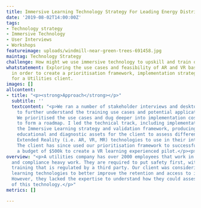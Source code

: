```yaml
---
title: Immersive Learning Technology Strategy For Leading Energy Distributor
date: '2019-08-02T14:00:00Z'
tags:
- Technology strategy
- Immersive Technology
- User Interviews
- Workshops
featureimage: uploads/windmill-near-green-trees-691458.jpg
maintag: Technology Strategy
challenge: How might we use immersive technology to upskill and train our employees?
whatstatement: Exploring the use cases and feasibility of AR and VR based training,
  in order to create a prioritisation framework, implementation strategy and roadmap
  for a Utilities client.
images: []
allcontent:
- title: "<p><strong>Approach</strong></p>"
  subtitle: ''
  textcontent: "<p>We ran a number of stakeholder interviews and desktop research
    to further understand the training use cases and potential applications with technology.
    We prioritised the use cases and dug deeper into implementation costs in order
    to form a roadmap. I led the technical track, including implementation research.</p><p>Co-developed
    the Immersive Learning strategy and validation framework, producing a number of
    educational and diagnostic assets for the client to assess different types of
    Extended Reality (i.e. AR, VR, MR) technologies to use in their internal training.
    The client has since used our prioritisation framework to successfully allocate
    a budget of $500k to create a VR learning experienced pilot.</p><p><br></p>"
overview: "<p>A utilities company has over 2000 employees that work in highly specialised
  and compliance heavy work. They are required to put safety first, with compliance
  training that is regulated by a third party. Our client was considering using immersive
  learning technologies to better improve the retention and access to important knowledge.
  However, they lacked the expertise to understand how they could assess the suitability
  of this technology.</p>"
metrics: []

---
```

